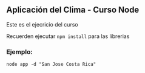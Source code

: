 ## Aplicación del Clima - Curso Node

Este es el ejecricio del curso

Recuerden ejecutar ``` npm install ``` para las librerias

### Ejemplo:
```
node app -d "San Jose Costa Rica"
```